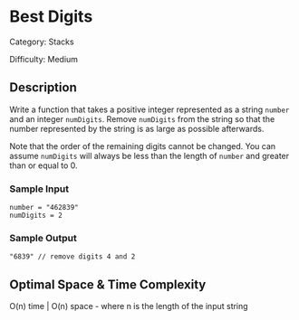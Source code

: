 # Best Digits

Category: Stacks

Difficulty: Medium

## Description

Write a function that takes a positive integer represented as a string
`number` and an integer `numDigits`.
Remove `numDigits` from the string so that the number represented
by the string is as large as possible afterwards.

Note that the order of the remaining digits cannot be changed. You can assume
`numDigits` will always be less than the length of `number`
and greater than or equal to 0.


### Sample Input
```
number = "462839"
numDigits = 2
```

### Sample Output
```
"6839" // remove digits 4 and 2
```

## Optimal Space & Time Complexity

O(n) time | O(n) space - where n is the length of the input string
